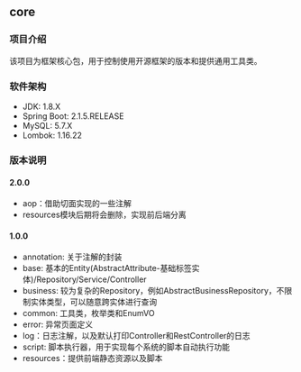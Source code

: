 ## core

### 项目介绍
该项目为框架核心包，用于控制使用开源框架的版本和提供通用工具类。

### 软件架构
- JDK: 1.8.X
- Spring Boot: 2.1.5.RELEASE
- MySQL: 5.7.X
- Lombok: 1.16.22


### 版本说明

#### 2.0.0
- aop：借助切面实现的一些注解
- resources模块后期将会删除，实现前后端分离

#### 1.0.0 
- annotation: 关于注解的封装
- base: 基本的Entity(AbstractAttribute-基础标签实体)/Repository/Service/Controller
- business: 较为复杂的Repository，例如AbstractBusinessRepository，不限制实体类型，可以随意跨实体进行查询
- common: 工具类，枚举类和EnumVO
- error: 异常页面定义
- log：日志注解，以及默认打印Controller和RestController的日志
- script: 脚本执行器，用于实现每个系统的脚本自动执行功能
- resources：提供前端静态资源以及脚本
